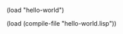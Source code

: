<!-- How to load files -->
(load "hello-world")

<!-- Compile the file then load it: -->
(load (compile-file "hello-world.lisp"))
